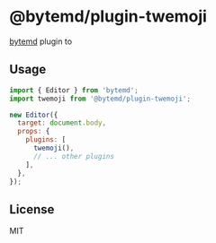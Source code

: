 # @bytemd/plugin-twemoji

[bytemd](https://github.com/bytedance/bytemd) plugin to 
## Usage

```js
import { Editor } from 'bytemd';
import twemoji from '@bytemd/plugin-twemoji';

new Editor({
  target: document.body,
  props: {
    plugins: [
      twemoji(),
      // ... other plugins
    ],
  },
});
```

## License

MIT
